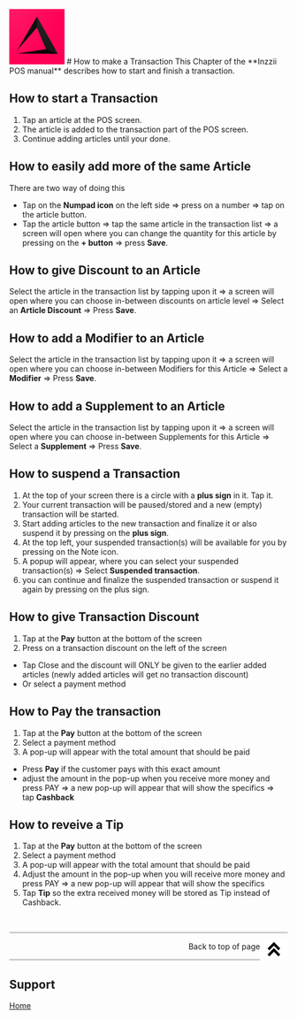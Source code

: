 <img src="../Assets/Pictures/play_store_512.png" alt="inzzii logo" width="100"/>
# How to make a Transaction
This Chapter of the **Inzzii POS manual** describes how to start and finish a transaction.

## How to start a Transaction

1. Tap an article at the POS screen.
2. The article is added to the transaction part of the POS screen.
3. Continue adding articles until your done.

## How to easily add more of the same Article
There are two way of doing this
* Tap on the **Numpad icon** on the left side => press on a number => tap on the article button.
* Tap the article button => tap the same article in the transaction list => a screen will open where you can change the quantity for this article by pressing on the **+ button** => press **Save**.

## How to give Discount to an Article
Select the article in the transaction list by tapping upon it => a screen will open where you can choose in-between discounts on article level => Select an **Article Discount** => Press **Save**.

## How to add a Modifier to an Article
Select the article in the transaction list by tapping upon it => a screen will open where you can choose in-between Modifiers for this Article => Select a **Modifier** => Press **Save**.

## How to add a Supplement to an Article
Select the article in the transaction list by tapping upon it => a screen will open where you can choose in-between Supplements for this Article => Select a **Supplement** => Press **Save**.

## How to suspend a Transaction
1. At the top of your screen there is a circle with a **plus sign** in it. Tap it.
2. Your current transaction will be paused/stored and a new (empty) transaction will be started.
3. Start adding articles to the new transaction and finalize it or also suspend it by pressing on the **plus sign**.
4. At the top left, your suspended transaction(s) will be available for you by pressing on the Note icon.
5. A popup will appear, where you can select your suspended transaction(s) => Select **Suspended transaction**. 
6. you can continue and finalize the suspended transaction or suspend it again by pressing on the plus sign.

## How to give Transaction Discount
1. Tap at the **Pay** button at the bottom of the screen
2. Press on a transaction discount on the left of the screen
* Tap Close and the discount will ONLY be given to the earlier added articles (newly added articles will get no transaction discount)
* Or select a payment method 

## How to Pay the transaction
1. Tap at the **Pay** button at the bottom of the screen
2. Select a payment method 
3. A pop-up will appear with the total amount that should be paid 
* Press **Pay** if the customer pays with this exact amount
* adjust the amount in the pop-up when you receive more money and press PAY => a new pop-up will appear that will show the specifics => tap **Cashback**

## How to reveive a Tip
1. Tap at the **Pay** button at the bottom of the screen
2. Select a payment method 
3. A pop-up will appear with the total amount that should be paid 
4. Adjust the amount in the pop-up when you will receive more money and press PAY => a new pop-up will appear that will show the specifics 
5. Tap **Tip** so the extra received money will be stored as Tip instead of Cashback.

<p><br></p>
<hr style="border-top: 3px solid #ccc; background: transparent;" >
<a href="#Top"><img src="../Assets/Pictures/Top.png" alt="Top" width="50" align="right" style="margin-bottom: 10px"/></a>
<p style="text-align: right;"> Back to top of page </p>
<hr style="border-top: 3px solid #ccc; background: transparent;" >


## Support
[Home](../index.md)